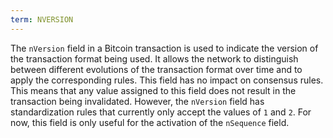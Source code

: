 ```yaml
---
term: NVERSION
---
```


The `nVersion` field in a Bitcoin transaction is used to indicate the version of the transaction format being used. It allows the network to distinguish between different evolutions of the transaction format over time and to apply the corresponding rules. This field has no impact on consensus rules. This means that any value assigned to this field does not result in the transaction being invalidated. However, the `nVersion` field has standardization rules that currently only accept the values of `1` and `2`. For now, this field is only useful for the activation of the `nSequence` field.

